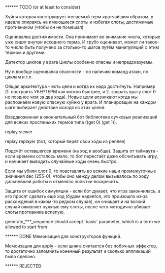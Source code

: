 ****** TODO (or at least to consider)

Хуйня которая конструирует желаемый терм кратчайшим образом, 
в идеале опираясь на имеющиеся слоты и избегая слоты, достижимые противником 
(чтобы он не помешал)

Оценивалка достижимости.
Она принимает во внимание числа, которые уже сидят внутри исходного терма. 
И грубо оценивает, может ли такое-то число быть получено за столько-то шагов 
путём манипуляций с этим термом и другими.

Детектор циклов у врага
Циклы особенно опасны и непредсказуемы.

Ну и вообще оценивалка опасности - по наличию команд атаки, по циклам и т.п.

Общая архитектура - есть цели и когда их надо достигнуть.
Например (1. построить УБЕРТЕРМ как можно быстрее, и 
2. засрать врагу слот 0 не позднее чем за два хода).
Новые цели возникают когда мы распознаём новую опасную хуйню у врага.
И планировщик на каждом шаге выбирает действие исходя из этих целей.

Вхардкоженная в окончательный бот библиотека сучковых реализаций 
для всяких простеньких термов типа ((get 0) (get 1)).

replay viewer

replay replayer (бот, который берёт свои ходы из реплея)

Подсчёт оставшегося времени (на ход и вообще). Защита от таймаута - если
времени осталось мало, то бот перестаёт даже обсчитывать игру, и начинает
выводить случайные ходы очень быстро.

Если мы убили слот 0, то повставлять во всякие наши промежуточные значения dec (255-0), 
чтобы оно между делом вызывалось по ходу дальнейшей работы и отменяло попытки воскресить.

Защита от ошибок симуляции - если бот думает, что игра закончилась, а его просят сделать
ещё ход (будем надеятся, это произошло из-за расхождений в каком-то редком случае), он
очищает и на всякий случай оживляет нужные ему слоты, после чего методично убивает слоты
противника вслепую.

generate_***_sequence should accept 'basis' parameter, which is a term we allowed to start from

****** DONE
Мемоизация для конструкторов функций.

Мемоизация для apply - если шняга считается без побочных эффектов, 
то достаточно запомнить конечный результат и сколько аппликаций было сделано.

****** REJECTED
